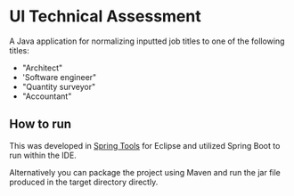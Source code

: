 # UI Technical Assessment

A Java application for normalizing inputted job titles to one of the following titles:

- "Architect"
- 'Software engineer"
- "Quantity surveyor"
- "Accountant"

## How to run
This was developed in [Spring Tools](https://spring.io/tools) for Eclipse and utilized Spring Boot to run within the IDE.

Alternatively you can package the project using Maven and run the jar file produced in the target directory directly.